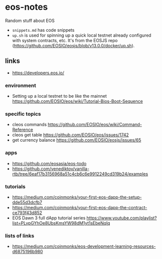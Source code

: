 # eos-notes

Random stuff about EOS

- `snippets.md` has code snippets
- `up.sh` is used for spinning up a quick local testnet already configured with system contracts, etc.  It's from the EOSJS repo (<https://github.com/EOSIO/eosjs/blob/v13.0.0/docker/up.sh>).


## links

- <https://developers.eos.io/>

### environment

- Setting up a local testnet to be like the mainnet <https://github.com/EOSIO/eos/wiki/Tutorial-Bios-Boot-Sequence>

### specific topics

- cleos commands <https://github.com/EOSIO/eos/wiki/Command-Reference>
- cleos get table <https://github.com/EOSIO/eos/issues/1742>
- get currency balance <https://github.com/EOSIO/eosjs/issues/65>

### apps

- <https://github.com/eosasia/eos-todo>
- <https://github.com/venediktov/vanilla-rtb/tree/6eaf17b3156968a51c4cb6c6e9912249cd319b24/examples>

### tutorials

- <https://medium.com/coinmonks/your-first-eos-dapp-the-setup-dde55d3dcfb7>
- <https://medium.com/coinmonks/your-first-eos-dapp-the-contract-ce793f43d852>
- EOS Dawn 3 full dApp tutorial series <https://www.youtube.com/playlist?list=PLvpGYhOe8UbsKmsYW98dM1yt1sEbeNqIq>

### lists of links

- <https://medium.com/coinmonks/eos-development-learning-resources-d6875196b980>

